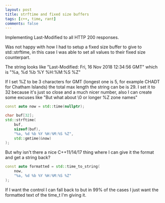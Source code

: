 ```yaml
---
layout: post
title: strftime and fixed size buffers
tags: [c++, time, rant]
comments: false
---
```


Implementing Last-Modified to all HTTP 200 responses.

Was not happy with how I had to setup a fixed size buffer to give to std::strftime, in this case I was able to set all values to their fixed size counterpart.

The string looks like "Last-Modified: Fri, 16 Nov 2018 12:34:56 GMT" which is "%a, %d %b %Y %H:%M:%S %Z"

If I set %Z to be 3 characters for GMT (longest one is 5, for example CHADT for Chatham Islands) the total max length the string can be is 29. I set it to 32 because it's just so close and a much nicer number, also I can create some excuses like "But what about \0 or longer %Z zone names"

```cpp
const auto now = std::time(nullptr);

char buf[32];
std::strftime(
    buf, 
    sizeof(buf), 
    "%a, %d %b %Y %H:%M:%S %Z",
    std::gmtime(&now)
);
```

But why isn't there a nice C++11/14/17 thing where I can give it the format and get a string back?

```cpp
const auto formatted = std::time_to_string(
    now, 
    "%a, %d %b %Y %H:%M:%S %Z"
);
```

If I want the control I can fall back to but in 99% of the cases I just want the formatted text of the time_t I'm giving it.